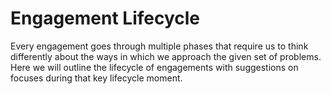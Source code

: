 # Engagement Lifecycle

Every engagement goes through multiple phases that require us to think differently about the ways in which we approach the given set of problems. Here we will outline the lifecycle of engagements with suggestions on focuses during that key lifecycle moment.

## 



